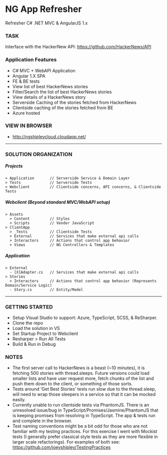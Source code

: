 # NG App Refresher

Refresher C# .NET MVC &amp; AngularJS 1.x

### TASK

Interface with the HackerNew API: https://github.com/HackerNews/API

### Application Features
- C# MVC + WebAPI Application
- Angular 1.X SPA
- FE & BE tests
- View list of best HackerNews stories
- Filter/Search the list of best HackerNews stories
- View details of a HackerNews story
- Serverside Caching of the stories fetched from HackerNews
- Clientside caching of the stories fetched from BE
- Azure hosted

### VIEW IN BROWSER

- http://ngshipleycloud.cloudapp.net/

---

### SOLUTION ORGANIZATION

##### Projects
```
> Application       // Serverside Service & Domain Layer
> Tests             // Serverside Tests
> Webclient         // Clientside concerns, API concerns, & Clientside Tests
```

##### Webclient (Beyond standard MVC/WebAPI setup)
```
> Assets
  > Content         // Styles
  > Scripts         // Vendor JavaScript
> ClientApp
  > _Tests          // Clientside Tests
  > External        // Services that make external api calls
  > Interactors     // Actions that control app behavior
  > Views           // NG Controllers & Templates
```

##### Application
```
> External
  - [X]Adapter.cs   // Services that make external api calls
> Stories
  > Interactors     // Actions that control app behavior (Represents Domain/Service Logic)
  - Story.cs        // Entity/Model
```

---

### GETTING STARTED

- Setup Visual Studio to support: Azure, TypeScript, SCSS, & ReSharper.
- Clone the repo
- Load the solution in VS
- Set Startup Project to Webclient
- Resharper > Run All Tests
- Build & Run in Debug

### NOTES

- The first server call to HackerNews is a beast (~10 minutes), it is fetching 500 stories with thread.sleeps. Future versions could load smaller lists and have user request more, fetch chunks of the list and push them down to the client, or something of those sorts.
- Tests around 'Get Best Stories' tests run slow due to the thread.sleep, will need to wrap those sleepers in a service so that it can be mocked easily.
- Currently unable to run clientside tests via PhantomJS. There is an unresolved issue/bug in TypeScript/Promises/Jasmine/PhantomJS that is keeping promises from resolving in TypeScript. The app & tests run and complete in the browser.
- Test naming conventions might be a bit odd for those who are not familiar with my testing practices. For this exercise I went with Mockist tests (I generally prefer classical style tests as they are more flexible in larger scale refactorings). For examples of both see: https://github.com/joeyshipley/TestingPractices
